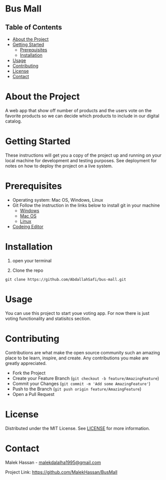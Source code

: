 # Bus Mall

<!-- TABLE OF CONTENTS -->

## Table of Contents

- [About the Project](#about-the-project)
- [Getting Started](#getting-started)
  - [Prerequisites](#prerequisites)
  - [Installation](#installation)
- [Usage](#usage) 
- [Contributing](#contributing)
- [License](#license)
- [Contact](#contact)

# About the Project

A web app that show off number of products and the users vote on the favorite products so we can decide which products to include in our digital catalog.

# Getting Started

These instructions will get you a copy of the project up and running on your local machine for development and testing purposes. See deployment for notes on how to deploy the project on a live system.

# Prerequisites

- Operating system: Mac OS, Windows, Linux
- Git
  Follow the instruction in the links below to install git in your machine
  - [Windows](https://git-scm.com/download/win)
  - [Mac OS](https://git-scm.com/download/mac)
  - [Linux](https://git-scm.com/download/linux)
- [Codeing Editor](https://www.wpbeginner.com/showcase/12-best-code-editors-for-mac-and-windows-for-editing-wordpress-files/)

# Installation

1. open your terminal

2. Clone the repo

`git clone https://github.com/AbdallahSafi/bus-mall.git`

# Usage

You can use this project to start youe voting app. For now there is just voting functionality and statisitcs section. 

# Contributing

Contributions are what make the open source community such an amazing place to be learn, inspire, and create. Any contributions you make are greatly appreciated.

- Fork the Project
- Create your Feature Branch (`git checkout -b feature/AmazingFeature`)
- Commit your Changes (`git commit -m 'Add some AmazingFeature'`)
- Push to the Branch (`git push origin feature/AmazingFeature`)
- Open a Pull Request


# License

Distributed under the MIT License. See [LICENSE](https://www.mit.edu/~amini/LICENSE.md) for more information.

# Contact

Malek Hassan - malekdalalha1995@gmail.com

Project Link: https://github.com/MalekHassan/BusMall
